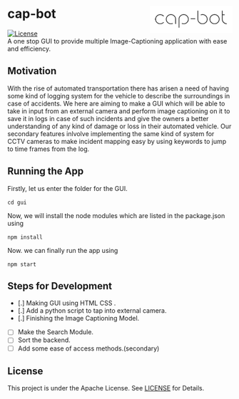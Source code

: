 # cap-bot <img align="right" height="60" src="gui/assets/logo.png">
 [![License](https://img.shields.io/badge/License-Apache%202.0-blue.svg)](https://opensource.org/licenses/Apache-2.0) <br/>
A one stop GUI to provide multiple Image-Captioning application with ease and efficiency.
## Motivation
With the rise of automated transportation there has arisen a need of having some kind of logging system for the vehicle to describe the surroundings in case of accidents. We here are aiming to make a GUI which will be able to take in input from an external camera and perform image captioning on it to save it in logs in case of such incidents and give the owners a better understanding of any kind of damage or loss in their automated vehicle. 
Our secondary features inlvolve implementing the same kind of system for CCTV cameras to make incident mapping easy by using keywords to jump to time frames from the log.
## Running the App
Firstly, let us enter the folder for the GUI.
```
cd gui
```
Now, we will install the node modules which are listed in the package.json using
```
npm install
```
Now. we can finally run the app using
```
npm start
```

## Steps for Development
- [.] Making GUI using HTML CSS .
- [.] Add a python script to tap into external camera.
- [.] Finishing the Image Captioning Model.
- [ ] Make the Search Module.
- [ ] Sort the backend.
- [ ] Add some ease of access methods.(secondary)
## License 
This project is under the Apache License. See [LICENSE](LICENSE) for Details.
